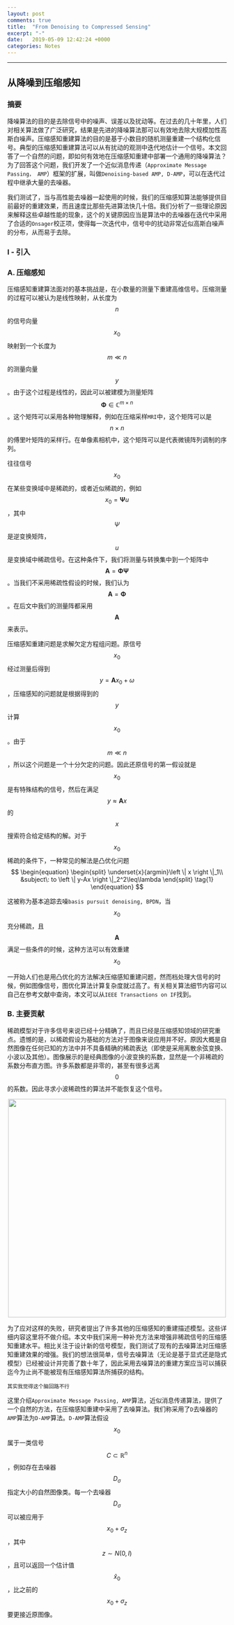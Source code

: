```yaml
---
layout: post
comments: true
title:  "From Denoising to Compressed Sensing"
excerpt: "-"
date:   2019-05-09 12:42:24 +0000
categories: Notes
---
```


<script type="text/javascript"
  src="https://cdn.mathjax.org/mathjax/latest/MathJax.js?config=TeX-AMS-MML_HTMLorMML">
</script>
---

## 从降噪到压缩感知

### 摘要

降噪算法的目的是去除信号中的噪声、误差以及扰动等。在过去的几十年里，人们对相关算法做了广泛研究，结果是先进的降噪算法那可以有效地去除大规模加性高斯白噪声。压缩感知重建算法的目的是基于小数目的随机测量重建一个结构化信号。典型的压缩感知重建算法可以从有扰动的观测中迭代地估计一个信号。本文回答了一个自然的问题，即如何有效地在压缩感知重建中部署一个通用的降噪算法？为了回答这个问题，我们开发了一个近似消息传递（`Approximate Message Passing， AMP`）框架的扩展，叫做`Denoising-based AMP, D-AMP`，可以在迭代过程中继承大量的去噪器。

我们测试了，当与高性能去噪器一起使用的时候，我们的压缩感知算法能够提供目前最好的重建效果，而且速度比那些先进算法快几十倍。我们分析了一些理论原因来解释这些卓越性能的现象，这个的关键原因应当是算法中的去噪器在迭代中采用了合适的`Onsager`校正项，使得每一次迭代中，信号中的扰动非常近似高斯白噪声的分布，从而易于去除。

### I - 引入

### A. 压缩感知

压缩感知重建算法面对的基本挑战是，在小数量的测量下重建高维信号。压缩测量的过程可以被认为是线性映射，从长度为$$n$$的信号向量$$x_0$$映射到一个长度为$$m\ll n$$的测量向量$$y$$。由于这个过程是线性的，因此可以被建模为测量矩阵$$\boldsymbol \Phi \in \mathbb C^{m\times n}$$。这个矩阵可以采用各种物理解释，例如在压缩采样`MRI`中，这个矩阵可以是$$n\times n$$的傅里叶矩阵的采样行。在单像素相机中，这个矩阵可以是代表微镜阵列调制的序列。

往往信号$$x_0$$在某些变换域中是稀疏的，或者近似稀疏的，例如$$x_0=\boldsymbol \Psi u$$，其中$$\Psi$$是逆变换矩阵，$$u$$是变换域中稀疏信号。在这种条件下，我们将测量与转换集中到一个矩阵中$$\boldsymbol A=\boldsymbol \Phi\boldsymbol \Psi$$。当我们不采用稀疏性假设的时候，我们认为$$\boldsymbol A=\boldsymbol \Phi$$。在后文中我们的测量阵都采用$$\boldsymbol A$$来表示。

压缩感知重建问题是求解欠定方程组问题。原信号$$x_0$$经过测量后得到$$y=\boldsymbol Ax_0+\omega$$，压缩感知的问题就是根据得到的$$y$$计算$$x_0$$。由于$$m\ll n$$，所以这个问题是一个十分欠定的问题。因此还原信号的第一假设就是$$x_0$$是有特殊结构的信号，然后在满足$$y\approx \boldsymbol Ax$$的$$x$$搜索符合给定结构的解。对于$$x_0$$稀疏的条件下，一种常见的解法是凸优化问题
$$
\begin{equation}
\begin{split}
\underset{x}{argmin}\left \| x \right \|_1\\
&subject\: to \left \| y-Ax \right \|_2^2\leq\lambda
\end{split}
\tag{1}
\end{equation}
$$

这被称为基本追踪去噪`basis pursuit denoising, BPDN`，当$$x_0$$充分稀疏，且$$\boldsymbol A$$满足一些条件的时候，这种方法可以有效重建$$x_0$$

一开始人们也是用凸优化的方法解决压缩感知重建问题，然而档处理大信号的时候，例如图像信号，图优化算法计算复杂度就过高了。有关相关算法细节内容可以自己在参考文献中查询，本文可以从`IEEE Transactions on IF`找到。

### B. 主要贡献

稀疏模型对于许多信号来说已经十分精确了，而且已经是压缩感知领域的研究重点。遗憾的是，以稀疏假设为基础的方法对于图像来说应用并不好。原因大概是自然图像在任何已知的方法中并不具备精确的稀疏表达（即使是采用离散余弦变换、小波以及其他）。图像展示的是经典图像的小波变换的系数，显然是一个非稀疏的系数分布直方图。许多系数都是非零的，甚至有很多远离$$0$$的系数。因此寻求小波稀疏性的算法并不能恢复这个信号。

<div style="text-align:center"><img alt="" src="https://raw.githubusercontent.com/psycholsc/psycholsc.github.io/master/assets/dfig1.jpg" style="display: inline-block;" width="500"/>
</div>

为了应对这样的失败，研究者提出了许多其他的压缩感知的重建描述模型。这些详细内容这里将不做介绍。本文中我们采用一种补充方法来增强非稀疏信号的压缩感知重建水平。相比关注于设计新的信号模型，我们测试了现有的去噪算法对压缩感知重建效果的增强。我们的想法很简单，信号去噪算法（无论是基于显式还是隐式模型）已经被设计并完善了数十年了，因此采用去噪算法的重建方案应当可以捕获迄今为止尚不能被现有压缩感知算法所捕获的结构。

`其实我觉得这个脑回路不行`

这里介绍`Approximate Message Passing, AMP`算法，近似消息传递算法，提供了一个自然的方法，在压缩感知重建中采用了去噪算法。我们称采用了`D`去噪器的`AMP`算法为`D-AMP`算法。`D-AMP`算法假设$$x_0$$属于一类信号$$C\subset \mathbb R^n$$，例如存在去噪器$$D_\sigma$$指定大小的自然图像类。每一个去噪器$$D_\sigma$$可以被应用于$$x_0+\sigma_z$$，其中$$z\sim N(0,I)$$，且可以返回一个估计值$$\hat x_0$$，比之前的$$x_0+\sigma_z$$要更接近原图像。












